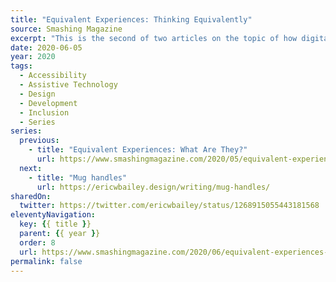 ```yaml
---
title: "Equivalent Experiences: Thinking Equivalently"
source: Smashing Magazine
excerpt: "This is the second of two articles on the topic of how digital accessibility is informed by equivalency. Previously, we have learned about the underlying biases that inform digital product creation, what isn’t an equivalent experience, the compounding effects of inaccessible design and code, and powerful motivating forces for doing better"
date: 2020-06-05
year: 2020
tags:
  - Accessibility
  - Assistive Technology
  - Design
  - Development
  - Inclusion
  - Series
series:
  previous:
    - title: "Equivalent Experiences: What Are They?"
      url: https://www.smashingmagazine.com/2020/05/equivalent-experiences-part1/
  next:
    - title: "Mug handles"
      url: https://ericwbailey.design/writing/mug-handles/
sharedOn:
  twitter: https://twitter.com/ericwbailey/status/1268915055443181568
eleventyNavigation:
  key: {{ title }}
  parent: {{ year }}
  order: 8
  url: https://www.smashingmagazine.com/2020/06/equivalent-experiences-part2/
permalink: false
---
```

